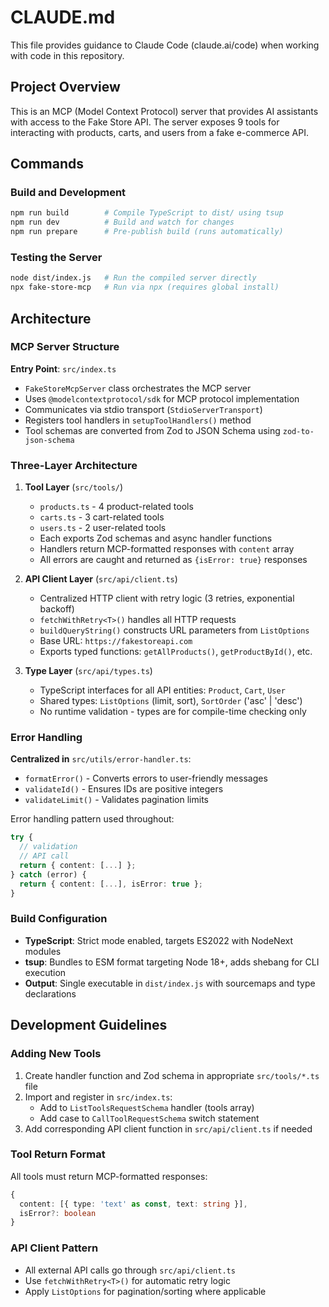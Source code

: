 # CLAUDE.md

This file provides guidance to Claude Code (claude.ai/code) when working with code in this repository.

## Project Overview

This is an MCP (Model Context Protocol) server that provides AI assistants with access to the Fake Store API. The server exposes 9 tools for interacting with products, carts, and users from a fake e-commerce API.

## Commands

### Build and Development
```bash
npm run build        # Compile TypeScript to dist/ using tsup
npm run dev          # Build and watch for changes
npm run prepare      # Pre-publish build (runs automatically)
```

### Testing the Server
```bash
node dist/index.js   # Run the compiled server directly
npx fake-store-mcp   # Run via npx (requires global install)
```

## Architecture

### MCP Server Structure

**Entry Point**: `src/index.ts`
- `FakeStoreMcpServer` class orchestrates the MCP server
- Uses `@modelcontextprotocol/sdk` for MCP protocol implementation
- Communicates via stdio transport (`StdioServerTransport`)
- Registers tool handlers in `setupToolHandlers()` method
- Tool schemas are converted from Zod to JSON Schema using `zod-to-json-schema`

### Three-Layer Architecture

1. **Tool Layer** (`src/tools/`)
   - `products.ts` - 4 product-related tools
   - `carts.ts` - 3 cart-related tools
   - `users.ts` - 2 user-related tools
   - Each exports Zod schemas and async handler functions
   - Handlers return MCP-formatted responses with `content` array
   - All errors are caught and returned as `{isError: true}` responses

2. **API Client Layer** (`src/api/client.ts`)
   - Centralized HTTP client with retry logic (3 retries, exponential backoff)
   - `fetchWithRetry<T>()` handles all HTTP requests
   - `buildQueryString()` constructs URL parameters from `ListOptions`
   - Base URL: `https://fakestoreapi.com`
   - Exports typed functions: `getAllProducts()`, `getProductById()`, etc.

3. **Type Layer** (`src/api/types.ts`)
   - TypeScript interfaces for all API entities: `Product`, `Cart`, `User`
   - Shared types: `ListOptions` (limit, sort), `SortOrder` ('asc' | 'desc')
   - No runtime validation - types are for compile-time checking only

### Error Handling

**Centralized in** `src/utils/error-handler.ts`:
- `formatError()` - Converts errors to user-friendly messages
- `validateId()` - Ensures IDs are positive integers
- `validateLimit()` - Validates pagination limits

Error handling pattern used throughout:
```typescript
try {
  // validation
  // API call
  return { content: [...] };
} catch (error) {
  return { content: [...], isError: true };
}
```

### Build Configuration

- **TypeScript**: Strict mode enabled, targets ES2022 with NodeNext modules
- **tsup**: Bundles to ESM format targeting Node 18+, adds shebang for CLI execution
- **Output**: Single executable in `dist/index.js` with sourcemaps and type declarations

## Development Guidelines

### Adding New Tools
1. Create handler function and Zod schema in appropriate `src/tools/*.ts` file
2. Import and register in `src/index.ts`:
   - Add to `ListToolsRequestSchema` handler (tools array)
   - Add case to `CallToolRequestSchema` switch statement
3. Add corresponding API client function in `src/api/client.ts` if needed

### Tool Return Format
All tools must return MCP-formatted responses:
```typescript
{
  content: [{ type: 'text' as const, text: string }],
  isError?: boolean
}
```

### API Client Pattern
- All external API calls go through `src/api/client.ts`
- Use `fetchWithRetry<T>()` for automatic retry logic
- Apply `ListOptions` for pagination/sorting where applicable

